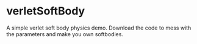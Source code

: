 # verletSoftBody
A simple verlet soft body physics demo. Download the code to mess with the parameters and make you own softbodies.
